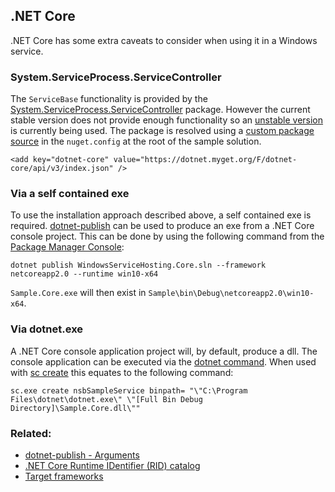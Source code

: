 

## .NET Core

.NET Core has some extra caveats to consider when using it in a Windows service.


### System.ServiceProcess.ServiceController

The `ServiceBase` functionality is provided by the [System.ServiceProcess.ServiceController](https://www.nuget.org/packages/System.ServiceProcess.ServiceController/) package. However the current stable version does not provide enough functionality so an [unstable version](https://dotnet.myget.org/feed/dotnet-core/package/nuget/System.ServiceProcess.ServiceController) is currently being used. The package is resolved using a [custom package source](https://docs.microsoft.com/en-us/nuget/schema/nuget-config-file#package-source-sections) in the `nuget.config` at the root of the sample solution.

```
<add key="dotnet-core" value="https://dotnet.myget.org/F/dotnet-core/api/v3/index.json" />
```


### Via a self contained exe

To use the installation approach described above, a self contained exe is required. [dotnet-publish](https://docs.microsoft.com/en-us/dotnet/core/tools/dotnet-publish) can be used to produce an exe from a .NET Core console project. This can be done by using the following command from the [Package Manager Console](https://docs.microsoft.com/en-us/nuget/tools/package-manager-console):

```
dotnet publish WindowsServiceHosting.Core.sln --framework netcoreapp2.0 --runtime win10-x64
```

`Sample.Core.exe` will then exist in `Sample\bin\Debug\netcoreapp2.0\win10-x64`.


### Via dotnet.exe

A .NET Core console application project will, by default, produce a dll. The console application can be executed via the [dotnet command](https://docs.microsoft.com/en-us/dotnet/core/tools/dotnet). When used with [sc create](https://technet.microsoft.com/en-us/library/cc990289.aspx) this equates to the following command:

```
sc.exe create nsbSampleService binpath= "\"C:\Program Files\dotnet\dotnet.exe\" \"[Full Bin Debug Directory]\Sample.Core.dll\""
```


### Related:

 * [dotnet-publish - Arguments](https://docs.microsoft.com/en-us/dotnet/core/tools/dotnet-publish#arguments)
 * [.NET Core Runtime IDentifier (RID) catalog](https://docs.microsoft.com/en-us/dotnet/core/rid-catalog#windows-rids)
 * [Target frameworks](https://docs.microsoft.com/en-us/dotnet/standard/frameworks)

